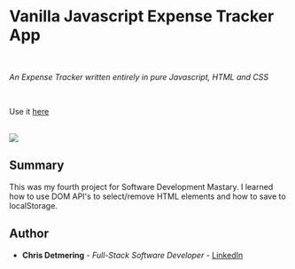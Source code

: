 # Vanilla Javascript Expense Tracker App

<br>

_An Expense Tracker written entirely in pure Javascript, HTML and CSS_

<br>

Use it [here](https://chrisdetmering.github.io/expenseTracker/)

<br>

<image src="screenshot.png">

## Summary

This was my fourth project for Software Development Mastary. I learned how to use DOM API's to select/remove HTML elements and how to save to localStorage. 

## Author

* **Chris Detmering** - *Full-Stack Software Developer* -  [LinkedIn](https://www.linkedin.com/in/chris-detmering-1b8b9851/)
